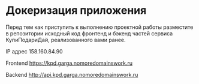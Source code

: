 # Докеризация приложения

Перед тем как приступить к выполнению проектной работы разместите в репозитории исходный код фронтенд и бэкенд частей сервиса КупиПодариДай, реализованного вами ранее. 

IP адрес 158.160.84.90

Frontend https://kpd.garga.nomoredomainswork.ru

Backend http://api.kpd.garga.nomoredomainswork.ru